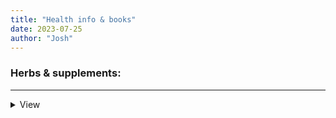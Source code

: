 ```yaml
---
title: "Health info & books"
date: 2023-07-25
author: "Josh"
---
```

<h3>Herbs & supplements:</h3><hr>
<details>
    <summary>View</summary>
<h3><a href="https://en.wikipedia.org/wiki/Dimethyl_sulfoxide">DMSO</a></h3><br><hr class="white"><br>
<h3><a href="https://www.sott.net/article/228453-DMSO-The-Real-Miracle-Solution">DMSO - The Real Miracle Solution</a></h3><br><hr class="white"><br>
<h3><a href="https://floliving.com/blog/what-is-n-acetyl-cysteine-nac">What is N-Acetyl Cysteine? NAC Benefits for Fertility, PCOS, & More</a></h3><br><hr class="white"><br>
<h3><a href="https://scottjeffrey.com/pineal-gland-detox-supplements/">Pineal gland detoxifying and decalcifying herbs + scientific studies</a></h3><br><hr class="white"><br>
<h3>Herbs & supplements:</h3><hr>
<details>
    <summary>View</summary>
<h3><a href="https://en.wikipedia.org/wiki/Dimethyl_sulfoxide">DMSO</a></h3><br><hr class="white"><br>
<h3><a href="https://www.sott.net/article/228453-DMSO-The-Real-Miracle-Solution">DMSO - The Real Miracle Solution</a></h3><br><hr class="white"><br>
<h3><a href="https://floliving.com/blog/what-is-n-acetyl-cysteine-nac">What is N-Acetyl Cysteine? NAC Benefits for Fertility, PCOS, & More</a></h3><br><hr class="white"><br>
<h3><a href="https://scottjeffrey.com/pineal-gland-detox-supplements/">Pineal gland detoxifying and decalcifying herbs + scientific studies</a></h3><br><hr class="white"><br>
<h3><a href="https://pubmed.ncbi.nlm.nih.gov/22892022/">Anti-inflammatory and anti-ulcer activities of carvacrol, a monoterpene present in the essential oil of oregano - PubMed</a></h3><br><hr class="white"><br>
<h3><a href="https://www.leaf.tv/5036639/why-consuming-too-much-oregano-oil-can-be-dangerous-and-even-fatal/">Why Consuming Too Much Oregano Oil Can Be Dangerous</a></h3><br><hr class="white"><br>
<h3><a href="https://www.kroegerhealer.com/oregano-oil-spleen-impotence-yang-deficiency.htm">Oregano Oil, Spleen, Impotence, and Yang Deficiency</a></h3><br><hr class="white"><br>
<h3><a href="https://www.hindawi.com/journals/ijrmed/2020/1230274/#conclusion">Effect of Origanum vulgare Essential Oil Supplementation on the Advanced Parameters of Mobility and on the Integrity of Human Sperm DNA</a></h3><br><hr class="white"><br>
<h3><a href="https://newdrugloft.com/nac-supplements-the-good-the-bad-the-buzz/">NAC Supplements: The Good, The Bad, The Buzz — New Drug Loft</a></h3><br><hr class="white">
<h3><a href="https://www.verywellhealth.com/how-to-increase-melanin-5324768">How to Increase Melanin Naturally</a></h3><br><hr class="white"><br>
<h3><a href="https://www.imperial.ac.uk/news/185071/breaking-mould-melanin-immune-response-killer/">Breaking the mould: Melanin is key in immune response to killer fungus</a></h3><br><hr class="white"><br>
<h3><a href="https://www.healthline.com/health/dental-and-oral-health/how-to-get-rid-of-cavities#home-treatments">How to Get Rid of Cavities: 6 Home Remedies</a></h3><br><hr class="white"><br>
<h3><a href="https://www.reddit.com/r/Candida/comments/15va3yx/nystatin_from_germany/">Nystatin from Germany : Candida</a></h3><br><hr class="white"><br>
<h3><a href="https://blog.indieherbalist.com/herbs-alcohol-making-extracts-elixirs-and-cordials/">Herbs and alcohol extracts, elixirs, and cordials explained</a></h3><br><hr class="white"><br>
<h3><a href="https://www.ncbi.nlm.nih.gov/pmc/articles/PMC6181064/">Antifungal and antibacterial activities of polyherbal toothpaste against oral pathogens, in vitro - PMC</a></h3><br><hr class="white"><br>
<h3><a href="https://files.catbox.moe/18itjf.pdf">The Guide to Supplementing with Iodine - Stephanie Burst ND1.pdf</a></h3><br><hr class="white"><br>
</details>
<br><h3>Back, spine:</h3><hr>
<details>
    <summary>View</summary>
<h3><a href="https://www.unityfamilychiropractic.com/portals/8/docs/Chart_of_Spinal_Misalignments.pdf">Chart of spinal misalignment effects.</a></h3><br><hr class="white"><br>
<h3><a href="https://youtu.be/bDdGUFZg1YQ">Releasing the Psoas: It's about the brain, not the muscle.</a></h3><br><hr class="white"><br>
<h3><a href="https://www.youtube.com/watch?v=Pw15PaXlD9A">Psoas and Hip Flexor Release in 10 Seconds</a></h3><br><hr class="white"><br>
<h3><a href="https://www.youtube.com/shorts/6W_n9loeUsg">How to Unlock Tight Hips in Seconds</a></h3><br><hr class="white"><br>
<h3><a href=""></a></h3>
<h3><a href=""></a></h3>
<h3><a href=""></a></h3>
<h3><a href=""></a></h3>
</details>
<br><h3>Neurology:</h3><hr>
<details>
    <summary>View</summary>
</details>
<br><h3>Neurology:</h3><hr>
<details>
    <summary>View</summary>
<h3><a href="https://cryptokang.link/wp-content/uploads/2021/11/Brain-Facts-A-Primer-on-the-Brain-and-Nervous-System.pdf">Brain-Facts-A-Primer-on-the-Brain-and-Nervous-System.pdf</a></h3><br><hr class="white"><br>
<h3><a href="https://cryptokang.link/wp-content/uploads/2021/11/Endocrine-Disrupting-Chemicals.pdf">Endocrine-Disrupting-Chemicals.pdf</a></h3><br><hr class="white">
<h3><a href=""></a></h3>
</details>
<br><h3>Mental Health:</h3><hr>
<details>
    <summary>View</summary>
</details>
<br><h3>Mental Health:</h3><hr>
<details>
    <summary>View</summary>
<h3><a href="http://www.keyholejourney.com/part-vi-schizo-cure.html">"Schizo-Cure"</a></h3><br><hr class="white"><br>
<h3><a href="https://rentry.org/jerrym">Jerry Marzinsky</a></h3><br><hr class="white"><br>
<h3><a href="https://www.kykindia.com/molecular-hydrogen-and-its-effects-on-schizophrenia/">Molecular Hydrogen and its effects on Schizophrenia | KYK India</a></h3><br><hr class="white"><br>
<h3><a href="https://link.springer.com/article/10.1007/s40263-022-00907-3">The Potential of N-Acetyl-L-Cysteine (NAC) in the Treatment of Psychiatric Disorders</a></h3><br><hr class="white"><br>
<h3><a href="https://www.ncbi.nlm.nih.gov/pmc/articles/PMC6657920/">Parkinson’s Disease: The Emerging Role of Gut Dysbiosis, Antibiotics, Probiotics, and Fecal Microbiota Transplantation - PMC</a></h3><br><hr class="white"><br>
</details>
<br><h3>Parasites:</h3><hr>
<details>
    <summary>View</summary>
</details>
<br><h3>Parasites:</h3><hr>
<details>
    <summary>View</summary>
<h3><a href="https://www.docdroid.net/U1Jl1vP/cdf-nac-protocol-pdf#page=87">Candida NAC Protocol.pdf</a></h3><br><hr class="white"><br>
<h3><a href="https://files.catbox.moe/q4agf7.pdf">Parasite Pill.pdf</a></h3><br><hr class="white"><br>
<h3><a href="https://www.ncbi.nlm.nih.gov/pmc/articles/PMC5324804/">Multidrug-Resistant Candida haemulonii and C. auris, Tel Aviv, Israel - PMC</a></h3><br><hr class="white"><br>
<h3><a href="https://files.catbox.moe/maw5dr.pdf">The Candida Cleaner.pdf</a></h3><br><hr class="white"><br>
<h3><a href="https://en.wikipedia.org/wiki/Cryptococcus">Cryptococcus</a></h3><br><hr class="white"><br>
<h3><a href="https://en.wikipedia.org/wiki/Toxoplasma_gondii">Toxoplasma gondii</a></h3><br><hr class="white"><br>
<h3><a href="https://forum.becomealivinggod.com/t/the-path-of-belial-parasites-and-evolution-of-mankind/30652">The path of Belial, parasites, and evolution of mankind</a></h3><br><hr class="white"><br>
<h3><a href="https://www.ncbi.nlm.nih.gov/pmc/articles/PMC8501652/">Fungal microbiome and multiple sclerosis: The not-so-new kid on the block - PMC</a></h3><br><hr class="white"><br>
<h3><a href="https://www.mdpi.com/2072-6651/11/8/443">Gliotoxin Aggravates Experimental Autoimmune Encephalomyelitis by Triggering Neuroinflammation (toxins secreted by fungi causes autoimmune response that damages dna and brain)</a></h3><br><hr class="white"><br>
<h3><a href="https://www.ncbi.nlm.nih.gov/pmc/articles/PMC3910200/">Cancer drugs inhibit morphogenesis in the human fungal pathogen, Candida albicans - PMC</a></h3><br><hr class="white"><br>
<h3><a href="https://www.cdc.gov/fungal/diseases/candidiasis/invasive/statistics.html">Statistics | Invasive Candidiasis | Candidiasis | Types of Diseases | Fungal Diseases | CDC</a></h3><br><hr class="white"><br>
<h3><a href="https://onlinelibrary.wiley.com/doi/abs/10.1111/j.1478-3231.2011.02474.x">Aflatoxin genotoxicity is associated with a defective DNA damage response bypassing p53 activation</a></h3><br><hr class="white"><br>
<h3><a href="https://pubmed.ncbi.nlm.nih.gov/10867815/">Generation of reactive oxygen species by Candida albicans in relation to morphogenesis - PubMed</a></h3><br><hr class="white"><br>
<h3><a href="https://www.ncbi.nlm.nih.gov/pmc/articles/PMC8417537/">Genetic Susceptibility to Fungal Infections and Links to Human Ancestry</a></h3><br><hr class="white"><br>
<h3><a href="https://www.kroegerhealer.com/do-i-have-parasites-intestinal-worms.htm">Do I Have Parasites: Intestinal Worms?</a></h3><br><hr class="white"><br>
<h3><a href="https://my.clevelandclinic.org/health/diseases/22308-invasive-candidiasis">Invasive Candidiasis: Causes, Symptoms & Treatment</a></h3><br><hr class="white"><br>
<h3><a href="https://pubmed.ncbi.nlm.nih.gov/9637518/">The antibody response to fungal melanin in mice - PubMed</a></h3><br><hr class="white"><br>
<h3><a href="The Potential of N-Acetyl-L-Cysteine (NAC) in the Treatment of Psychiatric Disorders">Fungal Melanin and the Mammalian Immune System - PubMed</a></h3><br><hr class="white"><br>
<h3><a href="https://journals.plos.org/plosone/article?id=10.1371/journal.pone.0056004">The Synthetic Melanocortin (CKPV)2 Exerts Anti-Fungal and Anti-Inflammatory Effects against Candida albicans Vaginitis via Inducing Macrophage M2 Polarization</a></h3><br><hr class="white"><br>
<h3><a href="https://www.sciencedaily.com/releases/2023/08/230807164408.htm">Potential novel breakthrough treatment for fungal infections -- ScienceDaily</a></h3><br><hr class="white"><br>
<h3><a href="https://candidaspecialists.com/candida-cleanse/#candida_cleanse_plan">Candida Cleanse: What we learned in 20 years of yeast cleansing</a></h3><br><hr class="white"><br>
<h3><a href="https://phys.org/news/2023-07-mind-parasitic-worms-genes-animal.html">'Mind controlling' parasitic worms are missing genes found in every other animal, researchers find</a></h3>><hr class="white"><br>
<h3><a href="https://www.academia.edu/38412052/The_Power_of_Parasites_and_Worms_pdf">The Power of Parasites and Worms.pdf</a></h3><br><hr class="white"><br>
<h3><a href="https://phys.org/news/2023-07-mind-parasitic-worms-genes-animal.html">'Mind controlling' parasitic worms are missing genes found in every other animal, researchers find</a></h3><br><hr class="white"><br>
<h3><a href=""></a></h3>
</details>
<br><h3>Fasting + DNA:</h3><hr>
<details>
    <summary>View</summary>
</details>
<br><h3>Fasting + DNA:</h3><hr>
<details>
    <summary>View</summary>
<h3><a href="https://journals.plos.org/plosone/article?id=10.1371/journal.pone.0195912">Time-controlled fasting prevents aging-like mitochondrial changes induced by persistent dietary fat overload in skeletal muscle | PLOS ONE</a></h3><br><hr class="white"><br>
<h3><a href="https://www.researchgate.net/publication/230884414_Minimizing_the_damage_Repair_pathways_keep_mitochondrial_DNA_intact">(PDF) Minimizing the damage: Repair pathways keep mitochondrial DNA intact</a></h3><br><hr class="white"><br>
<h3><a href="https://www.youtube.com/watch?v=2Haxwf9DHkM">Does fasting heal mitochondrial damage?</a></h3><br><hr class="white"><br>
<h3><a href="https://medicalxpress.com/news/2022-06-intermittent-fasting-nerve.html">Intermittent fasting may help heal nerve damage</a></h3><br><hr class="white"><br>
<h3><a href="https://www.alpfmedical.info/oxidative-stress-2/mitochondrial-dna-damage-and-repair.html">Mitochondrial Dna Damage And Repair - Oxidative Stress</a></h3><br><hr class="white"><br>
<h3><a href="https://www.eupedia.com/europe/Haplogroup_U6_mtDNA.shtml#health">Haplogroup U6 (mtDNA) - Eupedia</a></h3><br><hr class="white"><br>
<h3><a href="https://www.smithsonianmag.com/science-nature/the-mystery-of-human-blood-types-86993838/">The Mystery of Human Blood Types - Smithsonian</a></h3><br><hr class="white"><br>
<h3><a href="https://academic.oup.com/jhered/article/91/3/205/850837">Evolution of RH genes in hominoids: characterization of a gorilla RHCE-like gene</a></h3><br><hr class="white"><br>
</details>
<br><h3>5G & Vaxx dangers:</h3><hr>
<details>
    <summary>View</summary>
<h3><a href="https://www.sciencedirect.com/science/article/abs/pii/S0013935118300161">5 G wireless telecommunications expansion: Public health and environmental implications - Sciencedirect</a></h3><br><hr class="white"><br>
<h3><a href="https://www.sciencedirect.com/science/article/abs/pii/S037842742030028X">Adverse health effects of 5G mobile networking technology under real-life conditions - Sciencedirect</a></h3><br><hr class="white"><br>
<h3><a href="https://pubmed.ncbi.nlm.nih.gov/30247338/">Systematic Derivation of Safety Limits for Time-Varying 5G Radiofrequency Exposure Based on Analytical Models and Thermal Dose - Pubmed</a></h3><br><hr class="white"><br>
<h3><a href="https://pubmed.ncbi.nlm.nih.gov/29459303/">The human skin as a sub-THz receiver - Does 5G pose a danger to it or not? - Pubmed</a></h3><br><hr class="white"><br>
<h3><a href="https://patentscope.wipo.int/search/en/detail.jsf?docId=WO2020060606">WO2020060606 CRYPTOCURRENCY SYSTEM USING BODY ACTIVITY DATA - patent</a></h3><br><hr class="white"><br>
<h3><a href="https://pubmed.ncbi.nlm.nih.gov/34778597/">Evidence for a connection between coronavirus disease-19 and exposure to radiofrequency radiation from wireless communications including 5G - PubMed</a></h3><br><hr class="white"><br>
</details><br>
<h3>DNA & Electromagnetism, Frequency:</h3><hr>
<details>
    <summary>View</summary>
<h3><a href="https://files.catbox.moe/3mzfnp.pdf">The dielectric properties of biological tissue II: Measurements in the frequency range 10 Hz to 20 GHz</a></h3><br><hr class="white"><br>
<h3><a href="https://www.youtube.com/watch?v=U70nrM_E2T8">Anti-Gravity Project</a></h3><br><hr class="white"><br>
<h3><a href="https://www.frontiersin.org/articles/10.3389/fnint.2014.00084/full">Frontiers | Electromagnetic fields as structure-function zeitgebers in biological systems: environmental orchestrations of morphogenesis and consciousness</a></h3><br><hr class="white"><br>
<h3><a href="https://www.ncbi.nlm.nih.gov/pmc/articles/PMC7053547/">Quantum Physics Perspective on Electromagnetic and Quantum Fields Inside the Brain - PMC</a></h3><br><hr class="white"><br>
<h3><a href="https://www.ncbi.nlm.nih.gov/pmc/articles/PMC3398033/">Pineal Photoreceptor Cells Are Required for Maintaining the Circadian Rhythms of Behavioral Visual Sensitivity in Zebrafish - PMC</a></h3><br><hr class="white"><br>
<h3><a href="https://www.frontiersin.org/articles/10.3389/fpsyg.2020.01767/full">Frontiers | Molecules of Silence: Effects of Meditation on Gene Expression and Epigenetics</a></h3><br><hr class="white"><br>
</details><br><h3>Ayurveda:</h3><hr>
<details><br>
    <summary>View</summary>
<h3><a href="https://cryptokang.link/wp-content/uploads/2021/11/Ayurvedic-Concepts-of-Health.pdf">Ayurvedic-Concepts-of-Health.pdf</a></h3><br><hr class="white">
<h3><a href=""></a></h3><br><hr class="white"><br>
</details>
<br><h3>Qigong & meditation:</h3><hr>
<details>
    <summary>View</summary>
</details>
<br><h3>Qigong & meditation:</h3><hr>
<details>
    <summary>View</summary>
<h3><a href="https://youtu.be/kGs30q2cSpM">Easy, simple and free Qigong exercize.</a></h3><br><hr class="white"><br>
<h3><a href="https://youtu.be/wZb_-kKjJJQ">Closedown and self massage routine.</a></h3><br><hr class="white"><br>
<h3><a href="https://youtu.be/SUP32q9waI8">A calming meditation technique.</a></h3><br><hr class="white"><br>
<h3><a href=""></a></h3>
</details>
</details>
